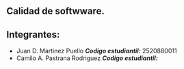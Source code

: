 ## Calidad de softwware.

## Integrantes:
- Juan D. Martinez Puello ***Codigo estudiantil:*** 2520880011
- Camilo A. Pastrana Rodriguez ***Codigo estudiantil:*** 
 

